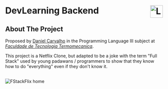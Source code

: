 # DevLearning Backend <img align="right" height="40" src="https://cdn.shortpixel.ai/client/q_glossy,ret_img,w_228,h_73/http://ftt.com.br/home/wp-content/uploads/2019/10/logo.png" alt="Logo FTT">


<!-- ABOUT THE PROJECT -->
## About The Project

Proposed by [Daniel Carvalho](https://github.com/danielscarvalho) in the Programming Language III subject at [*Faculdade de Tecnologia Termomecanica*](http://www.ftt.com.br/).

This project is a Netflix Clone, but adapted to be a joke with the term "Full Stack" used by young padawans / programmers to show that they know how to do "everything" even if they don't know it.

<br />

<img src="//assets/Screenshot.png" alt="FStackFlix home">